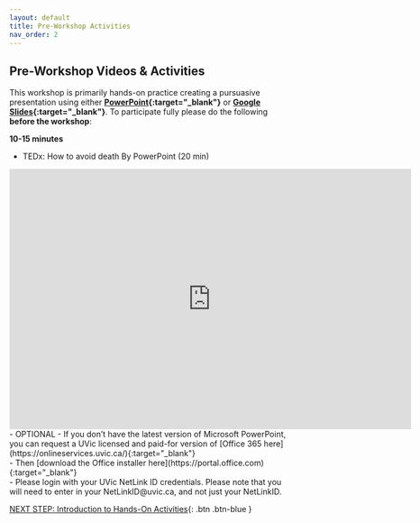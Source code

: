 ```yaml
---
layout: default
title: Pre-Workshop Activities
nav_order: 2
---
```

## Pre-Workshop Videos & Activities
This workshop is primarily hands-on practice creating a pursuasive presentation using either **[PowerPoint](https://www.microsoft.com/en-us/microsoft-365/powerpoint){:target="_blank"}** or **[Google Slides](https://www.google.ca/slides/about/){:target="_blank"}**. To participate fully please do the following **before the workshop**:

**10-15 minutes**<br>
- TEDx: How to avoid death By PowerPoint (20 min)<br>
<iframe src="https://richmccue.com/wp-admin/admin-ajax.php?action=h5p_embed&id=4" width="713" height="462" frameborder="0" allowfullscreen="allowfullscreen" title="Death by PowerPoint"></iframe><script src="https://richmccue.com/wp-content/plugins/h5p/h5p-php-library/js/h5p-resizer.js" charset="UTF-8"></script>
- OPTIONAL - If you don’t have the latest version of Microsoft PowerPoint, you can request a UVic licensed and paid-for version of [Office 365 here](https://onlineservices.uvic.ca/){:target="_blank"}<br>
            -  Then [download the Office installer here](https://portal.office.com){:target="_blank"}<br>
            -  Please login with your UVic NetLink ID credentials. Please note that you will need to enter in your NetLinkID@uvic.ca, and not just your NetLinkID.

[NEXT STEP: Introduction to Hands-On Activities](activities-intro.html){: .btn .btn-blue }
